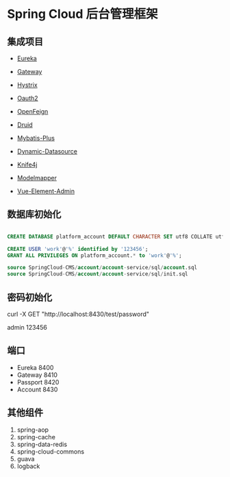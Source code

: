 # Spring Cloud 后台管理框架


## 集成项目

- [Eureka](https://github.com/spring-cloud/spring-cloud-netflix)
- [Gateway](https://github.com/spring-cloud/spring-cloud-gateway)
- [Hystrix](https://github.com/spring-cloud/spring-cloud-netflix)
- [Oauth2](https://github.com/spring-cloud/spring-cloud-security)
- [OpenFeign](https://github.com/spring-cloud/spring-cloud-openfeign)
- [Druid](https://github.com/alibaba/druid)
- [Mybatis-Plus](https://github.com/baomidou/mybatis-plus)
- [Dynamic-Datasource](https://github.com/baomidou/dynamic-datasource-spring-boot-starter)
- [Knife4j](https://github.com/xiaoymin/swagger-bootstrap-ui)
- [Modelmapper](https://github.com/modelmapper/modelmapper)

- [Vue-Element-Admin](https://github.com/PanJiaChen/vue-element-admin)


## 数据库初始化

```sql

CREATE DATABASE platform_account DEFAULT CHARACTER SET utf8 COLLATE utf8_general_ci;

CREATE USER 'work'@'%' identified by '123456';
GRANT ALL PRIVILEGES ON platform_account.* to 'work'@'%';

source SpringCloud-CMS/account/account-service/sql/account.sql
source SpringCloud-CMS/account/account-service/sql/init.sql

```

## 密码初始化

curl -X GET "http://localhost:8430/test/password"

admin 123456

## 端口

- Eureka 8400
- Gateway 8410
- Passport 8420
- Account 8430

## 其他组件

1.	spring-aop
2.	spring-cache
3.  spring-data-redis
4.  spring-cloud-commons
5.  guava
6.  logback
